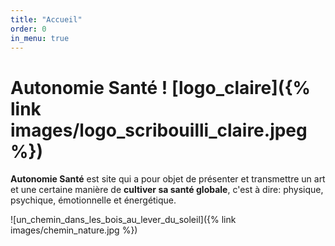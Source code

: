 ```yaml
---
title: "Accueil"
order: 0
in_menu: true
---
```

# Autonomie Santé ! [logo_claire]({% link images/logo_scribouilli_claire.jpeg %})

**Autonomie Santé** est site qui a pour objet de présenter et transmettre un art et une certaine manière de **cultiver sa santé globale**, c'est à dire:
physique, psychique, émotionnelle et énergétique.


![un_chemin_dans_les_bois_au_lever_du_soleil]({% link images/chemin_nature.jpg %}) 